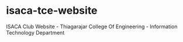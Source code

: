 # isaca-tce-website
ISACA Club Website - Thiagarajar College Of Engineering - Information Technology Department
